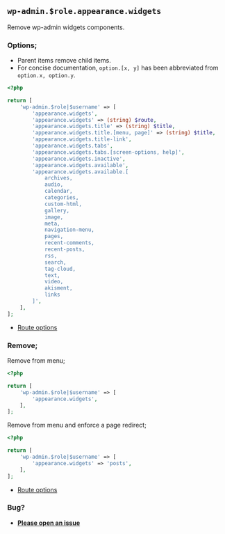 ## `wp-admin.$role.appearance.widgets`

Remove wp-admin widgets components.

### Options;

* Parent items remove child items. 
* For concise documentation, `option.[x, y]` has been abbreviated from `option.x, option.y`.

```php
<?php

return [
    'wp-admin.$role|$username' => [
        'appearance.widgets',
        'appearance.widgets' => (string) $route,
        'appearance.widgets.title' => (string) $title,
        'appearance.widgets.title.[menu, page]' => (string) $title,
        'appearance.widgets.title-link',
        'appearance.widgets.tabs',
        'appearance.widgets.tabs.[screen-options, help]',
        'appearance.widgets.inactive',
        'appearance.widgets.available',
        'appearance.widgets.available.[
            archives, 
            audio, 
            calendar, 
            categories, 
            custom-html, 
            gallery, 
            image, 
            meta, 
            navigation-menu, 
            pages, 
            recent-comments, 
            recent-posts, 
            rss, 
            search, 
            tag-cloud, 
            text, 
            video, 
            akisment, 
            links
        ]',
    ],
];
```

* [Route options](../route-options.md)

### Remove;

Remove from menu;

```php
<?php

return [
    'wp-admin.$role|$username' => [
        'appearance.widgets',
    ],
];
```

Remove from menu and enforce a page redirect;

```php
<?php

return [
    'wp-admin.$role|$username' => [
        'appearance.widgets' => 'posts',
    ],
];
```

* [Route options](../route-options.md)

### Bug?

* **[Please open an issue](https://github.com/soberwp/intervention/issues/new?title=[wp-admin.appearance.widgets]&labels=bug&assignees=darrenjacoby)**
